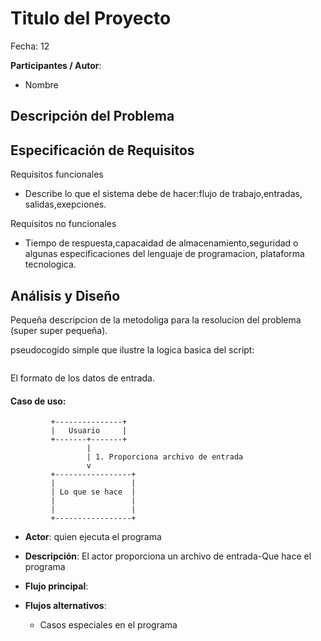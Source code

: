 # Titulo del Proyecto

Fecha: 12

**Participantes / Autor**:

- Nombre  <correo>

## Descripción del Problema


## Especificación de Requisitos

Requisitos funcionales

- Describe lo que el sistema debe de hacer:flujo de trabajo,entradas, salidas,exepciones.


Requisitos no funcionales

- Tiempo de respuesta,capacaidad de almacenamiento,seguridad o algunas especificaciones del lenguaje de programacion, plataforma tecnologica.


## Análisis y Diseño

Pequeña descripcion de la metodoliga para la resolucion del problema (super super pequeña). 

pseudocogido simple que ilustre la logica basica del script:
```
```

El formato de los datos de entrada.

#### Caso de uso:

```
         +---------------+
         |   Usuario     |
         +-------+-------+
                 |
                 | 1. Proporciona archivo de entrada
                 v
         +-----------------+
         |                 |
         | Lo que se hace  |
         |                 |
         |                 |
         +-----------------+
```

- **Actor**: quien ejecuta el programa
- **Descripción**: El actor proporciona un archivo de entrada-Que hace el programa
- **Flujo principal**:

	
- **Flujos alternativos**:
	- Casos especiales en el programa
